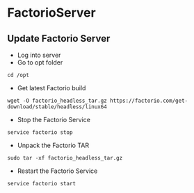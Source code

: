 # FactorioServer
## Update Factorio Server

- Log into server
- Go to opt folder

`cd /opt`
- Get latest Factorio build

`wget -O factorio_headless_tar.gz https://factorio.com/get-download/stable/headless/linux64`

- Stop the Factorio Service

`service factorio stop`

- Unpack the Factorio TAR

`sudo tar -xf factorio_headless_tar.gz`

- Restart the Factorio Service

`service factorio start`
